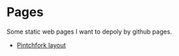 # Pages

Some static web pages I want to depoly by github pages.

- [Pintchfork layout](./pintchfork-layout.html)
